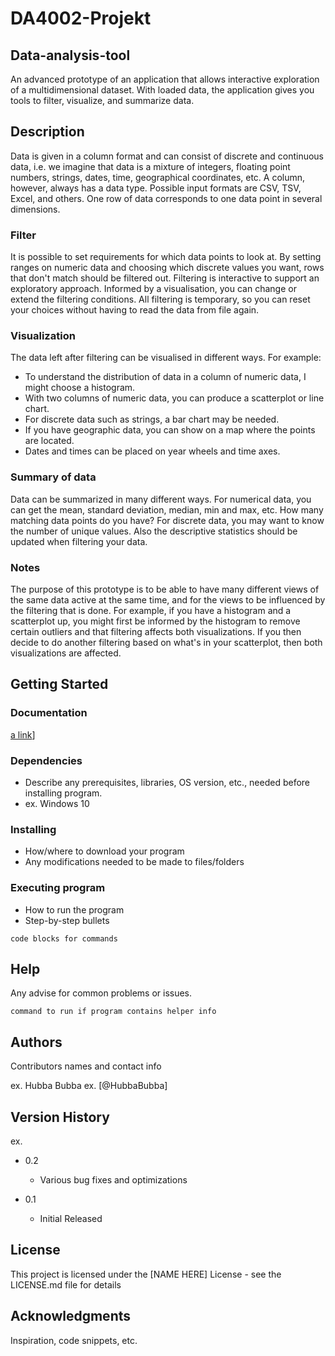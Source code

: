 # DA4002-Projekt

## Data-analysis-tool

An advanced prototype of an application that allows interactive exploration of a multidimensional dataset. With loaded data, the application gives you tools to filter, visualize, and summarize data.

## Description

Data is given in a column format and can consist of discrete and continuous data, i.e. we imagine that data is a mixture of integers, floating point numbers, strings, dates, time, geographical coordinates, etc. A column, however, always has a data type. Possible input formats are CSV, TSV, Excel, and others. One row of data corresponds to one data point in several dimensions.

### Filter

It is possible to set requirements for which data points to look at. By setting ranges on numeric data and choosing which discrete values you want, rows that don't match should be filtered out. Filtering is interactive to support an exploratory approach. Informed by a visualisation, you can change or extend the filtering conditions. All filtering is temporary, so you can reset your choices without having to read the data from file again.

### Visualization
The data left after filtering can be visualised in different ways. 
For example:
* To understand the distribution of data in a column of numeric data, I might choose a histogram.
* With two columns of numeric data, you can produce a scatterplot or line chart.
* For discrete data such as strings, a bar chart may be needed.
* If you have geographic data, you can show on a map where the points are located.
* Dates and times can be placed on year wheels and time axes.

### Summary of data
Data can be summarized in many different ways. For numerical data, you can get the mean, standard deviation, median, min and max, etc. How many matching data points do you have? For discrete data, you may want to know the number of unique values. Also the descriptive statistics should be updated when filtering your data.

### Notes
The purpose of this prototype is to be able to have many different views of the same data active at the same time, and for the views to be influenced by the filtering that is done. For example, if you have a histogram and a scatterplot up, you might first be informed by the histogram to remove certain outliers and that filtering affects both visualizations. If you then decide to do another filtering based on what's in your scatterplot, then both visualizations are affected.

## Getting Started

### Documentation
[a link](https://github.com/AssarMarkstrom/sphinx-documentation/blob/main/build/html/code.html)]
### Dependencies

* Describe any prerequisites, libraries, OS version, etc., needed before installing program.
* ex. Windows 10

### Installing

* How/where to download your program
* Any modifications needed to be made to files/folders

### Executing program

* How to run the program
* Step-by-step bullets
```
code blocks for commands
```

## Help

Any advise for common problems or issues.
```
command to run if program contains helper info
```

## Authors

Contributors names and contact info

ex. Hubba Bubba 
ex. [@HubbaBubba]

## Version History
ex.
* 0.2
    * Various bug fixes and optimizations

* 0.1
    * Initial Released

## License

This project is licensed under the [NAME HERE] License - see the LICENSE.md file for details

## Acknowledgments

Inspiration, code snippets, etc.
